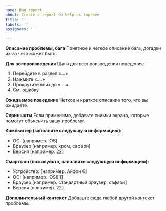 ```yaml
---
name: Bug report
about: Create a report to help us improve
title: ''
labels: ''
assignees: ''

---
```


**Описание проблемы, бага**
Понятное и четкое описание бага, догадки из-за чего может быть 

**Для воспроизведения**
Шаги для воспроизведения поведения:
1. Перейдите в раздел «...»
2. Нажмите «....»
3. Прокрутите вниз до «....»
4. См. ошибку

**Ожидаемое поведение**
Четкое и краткое описание того, что вы ожидаете.

**Скриншоты**
Если применимо, добавьте снимки экрана, которые помогут объяснить вашу проблему.

**Компьютер (заполните следующую информацию):**
 - ОС: [например. iOS]
 - Браузер [например. хром, сафари]
 - Версия [например. 22]

**Смартфон (пожалуйста, заполните следующую информацию):**
 - Устройство: [например. Айфон 6]
 - ОС: [например. iOS8.1]
 - Браузер [например. стандартный браузер, сафари]
 - Версия [например. 22]

**Дополнительный контекст**
Добавьте сюда любой другой контекст проблемы.
